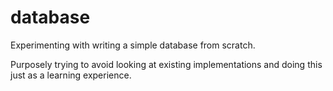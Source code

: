 # database
Experimenting with writing a simple database from scratch.

Purposely trying to avoid looking at existing implementations and doing this just as a learning experience.
